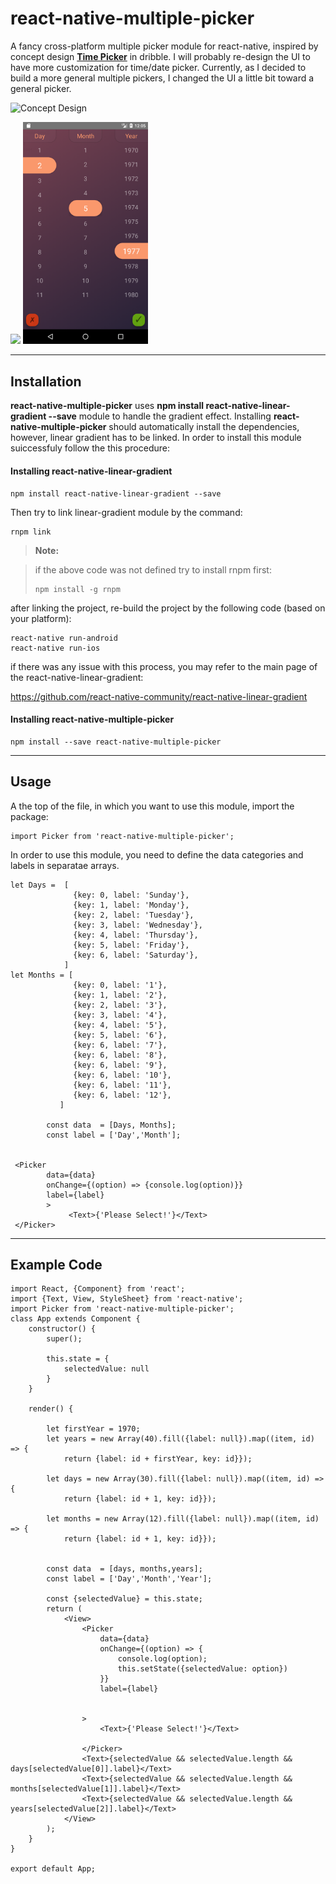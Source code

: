 react-native-multiple-picker
===================
A fancy cross-platform multiple picker module for react-native, inspired by concept design [**Time Picker**](https://dribbble.com/shots/2630319-time-picker) in dribble. I will probably re-design the UI to have more customization for time/date picker. Currently, as I decided to build a more general multiple pickers, I changed the UI a little bit toward a general picker.

![Concept Design](https://cdn.dribbble.com/users/153131/screenshots/2630319/picker_1x.png)


<img src="https://cdn.dribbble.com/users/153131/screenshots/2630319/attachments/526411/time_2x.png" width="200">

<img src="./sample.png" width="200">

----------


Installation
-------------

**react-native-multiple-picker** uses **npm install react-native-linear-gradient --save** module to handle the gradient effect. Installing  **react-native-multiple-picker** should automatically install the dependencies, however, linear gradient has to be linked. In order to install this module suiccessfuly follow the this procedure:

#### <i class="icon-file"></i> Installing react-native-linear-gradient

    npm install react-native-linear-gradient --save

Then try to link linear-gradient module by the command:

    rnpm link



> **Note:**

> if the above code was not defined try to install rnpm first:
>
>     npm install -g rnpm



after linking the project, re-build the project by the following code (based on your platform):

    react-native run-android
    react-native run-ios

 if there was any issue with this process, you may refer to the main page of the react-native-linear-gradient:

 https://github.com/react-native-community/react-native-linear-gradient


#### <i class="icon-file"></i> Installing react-native-multiple-picker

    npm install --save react-native-multiple-picker




----------


Usage
-------------------

A the top of the file, in which you want to use this module, import the package:


    import Picker from 'react-native-multiple-picker';

In order to use this module, you need to define the data categories and labels in separatae arrays.
```
let Days =  [
              {key: 0, label: 'Sunday'},
              {key: 1, label: 'Monday'},
              {key: 2, label: 'Tuesday'},
              {key: 3, label: 'Wednesday'},
              {key: 4, label: 'Thursday'},
              {key: 5, label: 'Friday'},
              {key: 6, label: 'Saturday'},
            ]
let Months = [
              {key: 0, label: '1'},
              {key: 1, label: '2'},
              {key: 2, label: '3'},
              {key: 3, label: '4'},
              {key: 4, label: '5'},
              {key: 5, label: '6'},
              {key: 6, label: '7'},
              {key: 6, label: '8'},
              {key: 6, label: '9'},
              {key: 6, label: '10'},
              {key: 6, label: '11'},
              {key: 6, label: '12'},
           ]

        const data  = [Days, Months];
        const label = ['Day','Month'];


 <Picker
        data={data}
        onChange={(option) => {console.log(option)}}
        label={label}
        >
             <Text>{'Please Select!'}</Text>
 </Picker>

```


----------
Example Code
----------

```
import React, {Component} from 'react';
import {Text, View, StyleSheet} from 'react-native';
import Picker from 'react-native-multiple-picker';
class App extends Component {
    constructor() {
        super();

        this.state = {
            selectedValue: null
        }
    }

    render() {

        let firstYear = 1970;
        let years = new Array(40).fill({label: null}).map((item, id) => {
            return {label: id + firstYear, key: id}});

        let days = new Array(30).fill({label: null}).map((item, id) => {
            return {label: id + 1, key: id}});

        let months = new Array(12).fill({label: null}).map((item, id) => {
            return {label: id + 1, key: id}});


        const data  = [days, months,years];
        const label = ['Day','Month','Year'];

        const {selectedValue} = this.state;
        return (
            <View>
                <Picker
                    data={data}
                    onChange={(option) => {
                        console.log(option);
                        this.setState({selectedValue: option})
                    }}
                    label={label}


                >
                    <Text>{'Please Select!'}</Text>

                </Picker>
                <Text>{selectedValue && selectedValue.length && days[selectedValue[0]].label}</Text>
                <Text>{selectedValue && selectedValue.length && months[selectedValue[1]].label}</Text>
                <Text>{selectedValue && selectedValue.length && years[selectedValue[2]].label}</Text>
            </View>
        );
    }
}

export default App;
```












































































































































































































































































































































































































































































































































































































































































































































































































